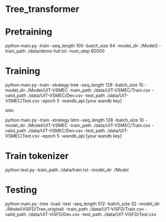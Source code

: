 # Tree_transformer

# Pretraining

python main.py -train -seq_length 100 -batch_size 64 -model_dir ./Model2 -train_path ./data/demo-full.txt -num_step 60000

# Training 
python main.py -train -strategy tree -seq_length 128 -batch_size 10 -model_dir ./Model/UIT-VSMEC -train_path ./data/UIT-VSMEC/Train.csv -valid_path ./data/UIT-VSMEC/Dev.csv -test_path ./data/UIT-VSMEC/Test.csv -epoch 5 -wandb_api [your wandb key]

lstm

python main.py -train -strategy lstm -seq_length 128 -batch_size 10 -model_dir ./Model/UIT-VSMEC -train_path ./data/UIT-VSMEC/Train.csv -valid_path ./data/UIT-VSMEC/Dev.csv -test_path ./data/UIT-VSMEC/Test.csv -epoch 5 -wandb_api [your wandb key]

# Train tokenizer
python test.py -train_path ./data/train.txt -model_dir ./Model

# Testing

python main.py -tree -load -test -seq_length 512 -batch_size 32 -model_dir ./Model/ViSFD/Tree_original/ -train_path ./data/UIT-ViSFD/Train.csv -valid_path ./data/UIT-ViSFD/Dev.csv -test_path ./data/UIT-ViSFD/Test.csv

